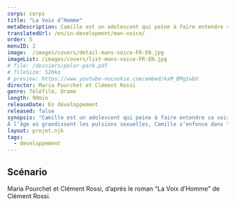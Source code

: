 ```yaml
---
corps: corps
title: "La Voix d’Homme"
metaDescription: Camille est un adolescent qui peine à faire entendre sa voix. Le bégaiement dont il souffre lui vaut d’être rejeté par les autres, et singulièrement par les filles qui l’attirent. Sauf par Annabelle, mais Annabelle est pour d’autres raisons, intouchable.
translatedUrl: /en/in-development/man-voice/
order: 5
menuID: 2
image:  /images/covers/detail-mans-voice-FR-EN.jpg
imageList: /images/covers/list-mans-voice-FR-EN.jpg
# file: /dossiers/polar-park.pdf
# fileSize: 520ko
# preview: https://www.youtube-nocookie.com/embed/kxM_BMg1wbU
director: Maria Pourchet et Clément Rossi
genre: Téléfilm, Drame
length: 90min
releaseDate: En développement
released: false
synopsis: "Camille est un adolescent qui peine à faire entendre sa voix. Le bégaiement dont il souffre lui vaut d’être rejeté par les autres, et singulièrement par les filles qui l’attirent. Sauf par Annabelle, mais Annabelle est pour d’autres raisons, intouchable.  
À l’âge où grandissent les pulsions sexuelles, Camille s’enfonce dans la frustration et la solitude. Avec Fabien, un lycéen aussi impopulaire que lui, il est accueilli par d’autres jeunes hommes mus par la même idée fixe : devenir un homme. Sous l’emprise d’un « coach en séduction », leur quête de virilité va se muer progressivement en haine des femmes. Son lien invisible à Annabelle suffira-t-il à sauver Camille ?"
layout: projet.njk
tags:
  - developpement
---
```


<div class="grid-col">

## Scénario
Maria Pourchet et Clément Rossi, d’après le roman “La Voix d’Homme” de Clément Rossi.

</div>


<div class="grid-col">

</div>